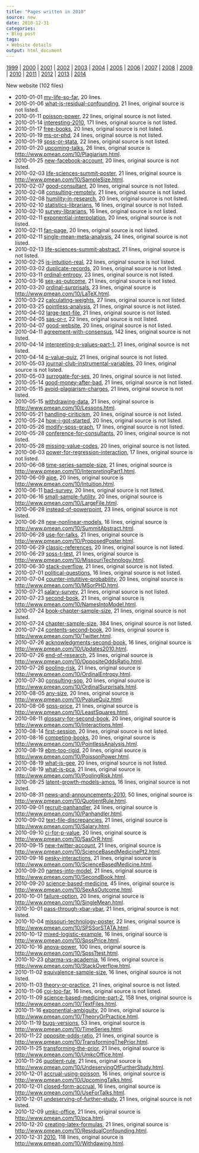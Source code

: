 ```yaml
---
title: "Pages written in 2010"
source: new
date: 2010-12-31
categories:
- Blog post
tags:
- Website details
output: html_document
---
```

 
[1999](http://new.pmean.com/1999/) | [2000](http://new.pmean.com/2000/) | [2001](http://new.pmean.com/2001/) | [2002](http://new.pmean.com/2002/) | [2003](http://new.pmean.com/2003/) | [2004](http://new.pmean.com/2004/) | [2005](http://new.pmean.com/2005/) | [2006](http://new.pmean.com/2006/) | [2007](http://new.pmean.com/2007/) | [2008](http://new.pmean.com/2008/) | [2009](http://new.pmean.com/2009/) | [2010](http://new.pmean.com/2010/) | [2011](http://new.pmean.com/2011/) | [2012](http://new.pmean.com/2012/) | [2013](http://new.pmean.com/2013/) | [2014](http://new.pmean.com/2014/)
 
New website (102 files)
 
+ 2010-01-01 [my-life-so-far](http://new.pmean.com/my-life-so-far/),  20 lines.  
+ 2010-01-06 [what-is-residual-confounding](http://new.pmean.com/what-is-residual-confounding/),  21 lines, original source is not listed.  
+ 2010-01-11 [poisson-power](http://new.pmean.com/poisson-power/),  22 lines, original source is not listed.  
+ 2010-01-14 [interesting-2010](http://new.pmean.com/interesting-2010/),  171 lines, original source is not listed.  
+ 2010-01-17 [free-books](http://new.pmean.com/free-books/),  20 lines, original source is not listed.  
+ 2010-01-19 [ms-or-phd](http://new.pmean.com/ms-or-phd/),  24 lines, original source is not listed.  
+ 2010-01-19 [spss-or-stata](http://new.pmean.com/spss-or-stata/),  22 lines, original source is not listed.  
+ 2010-01-20 [upcoming-talks](http://new.pmean.com/upcoming-talks/),  26 lines, original source is http://www.pmean.com/10/Plagiarism.html.  
+ 2010-01-25 [new-facebook-account](http://new.pmean.com/new-facebook-account/),  20 lines, original source is not listed.  
+ 2010-02-03 [life-sciences-summit-poster](http://new.pmean.com/life-sciences-summit-poster/),  21 lines, original source is http://www.pmean.com/10/SampleSize.html.  
+ 2010-02-07 [good-consultant](http://new.pmean.com/good-consultant/),  20 lines, original source is not listed.  
+ 2010-02-08 [consulting-remotely](http://new.pmean.com/consulting-remotely/),  21 lines, original source is not listed.  
+ 2010-02-08 [humility-in-research](http://new.pmean.com/humility-in-research/),  20 lines, original source is not listed.  
+ 2010-02-10 [statistics-librarians](http://new.pmean.com/statistics-librarians/),  16 lines, original source is not listed.  
+ 2010-02-10 [survey-librarians](http://new.pmean.com/survey-librarians/),  16 lines, original source is not listed.  
+ 2010-02-11 [exponential-interpolation](http://new.pmean.com/exponential-interpolation/),  20 lines, original source is not listed.  
+ 2010-02-11 [fan-page](http://new.pmean.com/fan-page/),  20 lines, original source is not listed.  
+ 2010-02-11 [single-mean-meta-analysis](http://new.pmean.com/single-mean-meta-analysis/),  24 lines, original source is not listed.  
+ 2010-02-13 [life-sciences-summit-abstract](http://new.pmean.com/life-sciences-summit-abstract/),  21 lines, original source is not listed.  
+ 2010-02-25 [is-intuition-real](http://new.pmean.com/is-intuition-real/),  22 lines, original source is not listed.  
+ 2010-03-02 [duplicate-records](http://new.pmean.com/duplicate-records/),  20 lines, original source is not listed.  
+ 2010-03-11 [ordinal-entropy](http://new.pmean.com/ordinal-entropy/),  23 lines, original source is not listed.  
+ 2010-03-16 [sex-as-outcome](http://new.pmean.com/sex-as-outcome/),  21 lines, original source is not listed.  
+ 2010-03-20 [ordinal-surprisals](http://new.pmean.com/ordinal-surprisals/),  23 lines, original source is http://www.pmean.com/10/LaTeX.html.  
+ 2010-03-22 [calculating-weights](http://new.pmean.com/calculating-weights/),  27 lines, original source is not listed.  
+ 2010-03-25 [pointless-analysis](http://new.pmean.com/pointless-analysis/),  21 lines, original source is not listed.  
+ 2010-04-02 [large-text-file](http://new.pmean.com/large-text-file/),  21 lines, original source is not listed.  
+ 2010-04-05 [sas-or-r](http://new.pmean.com/sas-or-r/),  22 lines, original source is not listed.  
+ 2010-04-07 [good-website](http://new.pmean.com/good-website/),  20 lines, original source is not listed.  
+ 2010-04-11 [agreement-with-consensus](http://new.pmean.com/agreement-with-consensus/),  142 lines, original source is not listed.  
+ 2010-04-14 [interpreting-p-values-part-1](http://new.pmean.com/interpreting-p-values-part-1/),  21 lines, original source is not listed.  
+ 2010-04-14 [p-value-quiz](http://new.pmean.com/p-value-quiz/),  21 lines, original source is not listed.  
+ 2010-05-03 [journal-club-instrumental-variables](http://new.pmean.com/journal-club-instrumental-variables/),  20 lines, original source is not listed.  
+ 2010-05-03 [surrogate-for-ses](http://new.pmean.com/surrogate-for-ses/),  20 lines, original source is not listed.  
+ 2010-05-14 [good-money-after-bad](http://new.pmean.com/good-money-after-bad/),  21 lines, original source is not listed.  
+ 2010-05-15 [avoid-plagiarism-charges](http://new.pmean.com/avoid-plagiarism-charges/),  21 lines, original source is not listed.  
+ 2010-05-15 [withdrawing-data](http://new.pmean.com/withdrawing-data/),  21 lines, original source is http://www.pmean.com/10/Lessons.html.  
+ 2010-05-21 [handling-ciriticism](http://new.pmean.com/handling-ciriticism/),  20 lines, original source is not listed.  
+ 2010-05-24 [how-i-got-started](http://new.pmean.com/how-i-got-started/),  20 lines, original source is not listed.  
+ 2010-05-26 [modify-spss-graph](http://new.pmean.com/modify-spss-graph/),  17 lines, original source is not listed.  
+ 2010-05-28 [conference-for-consultants](http://new.pmean.com/conference-for-consultants/),  20 lines, original source is not listed.  
+ 2010-05-28 [missing-value-codes](http://new.pmean.com/missing-value-codes/),  20 lines, original source is not listed.  
+ 2010-06-03 [power-for-regression-interaction](http://new.pmean.com/power-for-regression-interaction/),  17 lines, original source is not listed.  
+ 2010-06-08 [time-series-sample-size](http://new.pmean.com/time-series-sample-size/),  21 lines, original source is http://www.pmean.com/10/InterpretingPart1.html.  
+ 2010-06-09 [aipe](http://new.pmean.com/aipe/),  20 lines, original source is http://www.pmean.com/10/Intuition.html.  
+ 2010-06-11 [bad-survey](http://new.pmean.com/bad-survey/),  20 lines, original source is not listed.  
+ 2010-06-16 [small-sample-futility](http://new.pmean.com/small-sample-futility/),  20 lines, original source is http://www.pmean.com/10/LargeFile.html.  
+ 2010-06-28 [instead-of-powerpoint](http://new.pmean.com/instead-of-powerpoint/),  23 lines, original source is not listed.  
+ 2010-06-28 [new-nonlinear-models](http://new.pmean.com/new-nonlinear-models/),  16 lines, original source is http://www.pmean.com/10/SummitAbstract.html.  
+ 2010-06-28 [use-for-talks](http://new.pmean.com/use-for-talks/),  21 lines, original source is http://www.pmean.com/10/ProposedPoster.html.  
+ 2010-06-29 [classic-references](http://new.pmean.com/classic-references/),  20 lines, original source is not listed.  
+ 2010-06-29 [spss-t-test](http://new.pmean.com/spss-t-test/),  21 lines, original source is http://www.pmean.com/10/MissouriTechnology.html.  
+ 2010-06-30 [stack-overflow](http://new.pmean.com/stack-overflow/),  21 lines, original source is not listed.  
+ 2010-07-01 [political-questions](http://new.pmean.com/political-questions/),  16 lines, original source is not listed.  
+ 2010-07-04 [counter-intutitive-probability](http://new.pmean.com/counter-intutitive-probability/),  20 lines, original source is http://www.pmean.com/10/MSorPHD.html.  
+ 2010-07-21 [salary-survey](http://new.pmean.com/salary-survey/),  21 lines, original source is not listed.  
+ 2010-07-23 [second-book](http://new.pmean.com/second-book/),  21 lines, original source is http://www.pmean.com/10/NamesIntoModel.html.  
+ 2010-07-24 [book-chapter-sample-size](http://new.pmean.com/book-chapter-sample-size/),  21 lines, original source is not listed.  
+ 2010-07-24 [chapter-sample-size](http://new.pmean.com/chapter-sample-size/),  384 lines, original source is not listed.  
+ 2010-07-24 [contents-second-book](http://new.pmean.com/contents-second-book/),  20 lines, original source is http://www.pmean.com/10/Twitter.html.  
+ 2010-07-26 [acknowledgments-second-book](http://new.pmean.com/acknowledgments-second-book/),  16 lines, original source is http://www.pmean.com/10/Updates2010.html.  
+ 2010-07-26 [end-of-research](http://new.pmean.com/end-of-research/),  25 lines, original source is http://www.pmean.com/10/OppositeOddsRatio.html.  
+ 2010-07-26 [pooling-risk](http://new.pmean.com/pooling-risk/),  21 lines, original source is http://www.pmean.com/10/OrdinalEntropy.html.  
+ 2010-07-30 [consulting-sop](http://new.pmean.com/consulting-sop/),  20 lines, original source is http://www.pmean.com/10/OrdinalSurprisals.html.  
+ 2010-08-05 [any-size](http://new.pmean.com/any-size/),  20 lines, original source is http://www.pmean.com/10/PvalueQuiz.html.  
+ 2010-08-06 [spss-price](http://new.pmean.com/spss-price/),  21 lines, original source is http://www.pmean.com/10/LeastSquares.html.  
+ 2010-08-11 [glossary-for-second-book](http://new.pmean.com/glossary-for-second-book/),  20 lines, original source is http://www.pmean.com/10/Interactions.html.  
+ 2010-08-14 [first-session](http://new.pmean.com/first-session/),  20 lines, original source is not listed.  
+ 2010-08-16 [competing-books](http://new.pmean.com/competing-books/),  20 lines, original source is http://www.pmean.com/10/PointlessAnalysis.html.  
+ 2010-08-19 [ebm-too-rigid](http://new.pmean.com/ebm-too-rigid/),  20 lines, original source is http://www.pmean.com/10/PoissonPower.html.  
+ 2010-08-19 [what-is-gee](http://new.pmean.com/what-is-gee/),  20 lines, original source is not listed.  
+ 2010-08-19 [what-is-pca](http://new.pmean.com/what-is-pca/),  21 lines, original source is http://www.pmean.com/10/PoolingRisk.html.  
+ 2010-08-25 [latent-growth-models-amos](http://new.pmean.com/latent-growth-models-amos/),  16 lines, original source is not listed.  
+ 2010-08-31 [news-and-announcements-2010](http://new.pmean.com/news-and-announcements-2010/),  50 lines, original source is http://www.pmean.com/10/QuotientRule.html.  
+ 2010-09-01 [recruit-panhandler](http://new.pmean.com/recruit-panhandler/),  24 lines, original source is http://www.pmean.com/10/Panhandler.html.  
+ 2010-09-02 [text-file-discrepancies](http://new.pmean.com/text-file-discrepancies/),  21 lines, original source is http://www.pmean.com/10/Salary.html.  
+ 2010-09-10 [ci-for-p-value](http://new.pmean.com/ci-for-p-value/),  20 lines, original source is http://www.pmean.com/10/SasOrR.html.  
+ 2010-09-15 [new-twitter-account](http://new.pmean.com/new-twitter-account/),  21 lines, original source is http://www.pmean.com/10/ScienceBasedMedicinePt2.html.  
+ 2010-09-16 [pesky-interactions](http://new.pmean.com/pesky-interactions/),  21 lines, original source is http://www.pmean.com/10/ScienceBasedMedicine.html.  
+ 2010-09-20 [names-into-model](http://new.pmean.com/names-into-model/),  21 lines, original source is http://www.pmean.com/10/SecondBook.html.  
+ 2010-09-20 [science-based-medicine](http://new.pmean.com/science-based-medicine/),  45 lines, original source is http://www.pmean.com/10/SexAsOutcome.html.  
+ 2010-10-01 [failure-option](http://new.pmean.com/failure-option/),  20 lines, original source is http://www.pmean.com/10/SingleMean.html.  
+ 2010-10-01 [pass-through-xbar-ybar](http://new.pmean.com/pass-through-xbar-ybar/),  21 lines, original source is not listed.  
+ 2010-10-04 [missouri-technology-poster](http://new.pmean.com/missouri-technology-poster/),  22 lines, original source is http://www.pmean.com/10/SPSSorSTATA.html.  
+ 2010-10-12 [mixed-logistic-example](http://new.pmean.com/mixed-logistic-example/),  16 lines, original source is http://www.pmean.com/10/SpssPrice.html.  
+ 2010-10-16 [anova-power](http://new.pmean.com/anova-power/),  100 lines, original source is http://www.pmean.com/10/SpssTtest.html.  
+ 2010-10-23 [pharma-vs-academia](http://new.pmean.com/pharma-vs-academia/),  16 lines, original source is http://www.pmean.com/10/StackOverflow.html.  
+ 2010-11-02 [equivalence-sample-size](http://new.pmean.com/equivalence-sample-size/),  16 lines, original source is not listed.  
+ 2010-11-03 [theory-or-practice](http://new.pmean.com/theory-or-practice/),  21 lines, original source is not listed.  
+ 2010-11-06 [coi-too-far](http://new.pmean.com/coi-too-far/),  16 lines, original source is not listed.  
+ 2010-11-09 [science-based-medicine-part-2](http://new.pmean.com/science-based-medicine-part-2/),  158 lines, original source is http://www.pmean.com/10/TextFiles.html.  
+ 2010-11-16 [exponential-ambiguity](http://new.pmean.com/exponential-ambiguity/),  20 lines, original source is http://www.pmean.com/10/TheoryOrPractice.html.  
+ 2010-11-19 [bugs-versions](http://new.pmean.com/bugs-versions/),  53 lines, original source is http://www.pmean.com/10/TimeSeries.html.  
+ 2010-11-22 [opposite-odds-ratio](http://new.pmean.com/opposite-odds-ratio/),  21 lines, original source is http://www.pmean.com/10/TransformingThePrior.html.  
+ 2010-11-25 [transforming-the-prior](http://new.pmean.com/transforming-the-prior/),  21 lines, original source is http://www.pmean.com/10/UmkcOffice.html.  
+ 2010-11-26 [quotient-rule](http://new.pmean.com/quotient-rule/),  21 lines, original source is http://www.pmean.com/10/UndeservingOfFurtherStudy.html.  
+ 2010-12-01 [accrual-using-poisson](http://new.pmean.com/accrual-using-poisson/),  16 lines, original source is http://www.pmean.com/10/UpcomingTalks.html.  
+ 2010-12-01 [closed-form-accrual](http://new.pmean.com/closed-form-accrual/),  16 lines, original source is http://www.pmean.com/10/UseForTalks.html.  
+ 2010-12-01 [undeserving-of-further-study](http://new.pmean.com/undeserving-of-further-study/),  21 lines, original source is not listed.  
+ 2010-12-09 [umkc-office](http://new.pmean.com/umkc-office/),  21 lines, original source is http://www.pmean.com/10/pca.html.  
+ 2010-12-20 [creating-latex-formulas](http://new.pmean.com/creating-latex-formulas/),  21 lines, original source is http://www.pmean.com/10/ResidualConfounding.html.  
+ 2010-12-31 [2010](http://new.pmean.com/2010/),  118 lines, original source is http://www.pmean.com/10/Withdawing.html.
 
